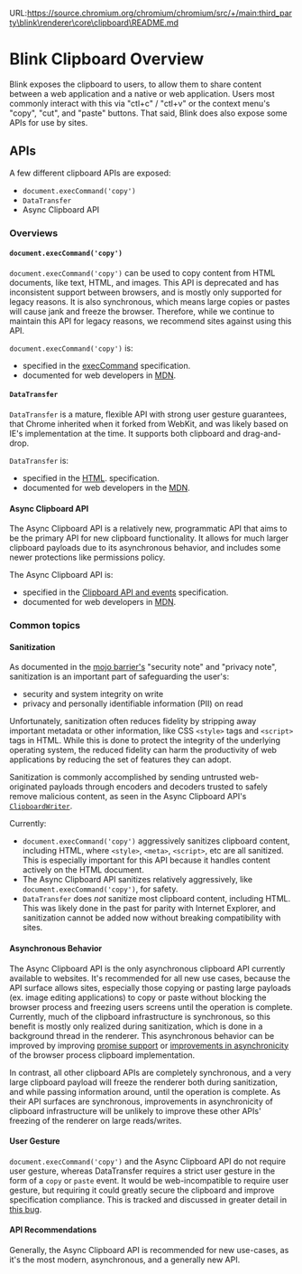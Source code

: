 URL:https://source.chromium.org/chromium/chromium/src/+/main:third_party\blink\renderer\core\clipboard\README.md
# Blink Clipboard Overview

Blink exposes the clipboard to users, to allow them to share content between
a web application and a native or web application. Users most commonly interact
with this via "ctl+c" / "ctl+v" or the context menu's "copy", "cut", and "paste"
buttons. That said, Blink does also expose some APIs for use by sites.

## APIs

A few different clipboard APIs are exposed:
* `document.execCommand('copy')`
* `DataTransfer`
* Async Clipboard API

### Overviews

#### `document.execCommand('copy')`

`document.execCommand('copy')` can be used to copy content from HTML documents,
like text, HTML, and images. This API is deprecated and has inconsistent support
between browsers, and is mostly only supported for legacy reasons. It is also
synchronous, which means large copies or pastes will cause jank and freeze the
browser. Therefore, while we continue to maintain this API for legacy reasons,
we recommend sites against using this API.

`document.execCommand('copy')` is:
* specified in the
  [execCommand](https://w3c.github.io/editing/docs/execCommand/#the-copy-command)
  specification.
* documented for web developers in
  [MDN](https://developer.mozilla.org/en-US/docs/Web/API/Document/execCommand).

#### `DataTransfer`

`DataTransfer` is a mature, flexible API with strong user gesture guarantees,
that Chrome inherited when it forked from WebKit, and was likely based on IE's
implementation at the time. It supports both clipboard and drag-and-drop.

`DataTransfer` is:
* specified in the
  [HTML](https://html.spec.whatwg.org/multipage/dnd.html#the-datatransfer-interface).
  specification.
* documented for web developers in the
  [MDN](https://developer.mozilla.org/en-US/docs/Web/API/DataTransfer).

#### Async Clipboard API

The Async Clipboard API is a relatively new, programmatic API that aims to be
the primary API for new clipboard functionality. It allows for much larger
clipboard payloads due to its asynchronous behavior, and includes some newer
protections like permissions policy.

The Async Clipboard API is:
* specified in the
  [Clipboard API and events](https://w3c.github.io/clipboard-apis/)
  specification.
* documented for web developers in
  [MDN](https://developer.mozilla.org/en-US/docs/Web/API/Clipboard_API).

### Common topics

#### Sanitization

As documented in the
[mojo barrier's](https://source.chromium.org/chromium/chromium/src/+/main:third_party/blink/public/mojom/clipboard/clipboard.mojom)
"security note" and "privacy note", sanitization is an important part of
safeguarding the user's:
* security and system integrity on write
* privacy and personally identifiable information (PII) on read

Unfortunately, sanitization often reduces fidelity by stripping away important
metadata or other information, like CSS `<style>` tags and `<script>` tags in
HTML. While this is done to protect the integrity of the underlying operating
system, the reduced fidelity can harm the productivity of web applications by
reducing the set of features they can adopt.

Sanitization is commonly accomplished by sending untrusted web-originated
payloads through encoders and decoders trusted to safely remove malicious
content, as seen in the Async Clipboard API's
[`ClipboardWriter`](https://source.chromium.org/chromium/chromium/src/+/main:third_party/blink/renderer/modules/clipboard/clipboard_writer.h).

Currently:
* `document.execCommand('copy')` aggressively sanitizes clipboard content,
  including HTML, where `<style>`, `<meta>`, `<script>`, etc are all sanitized.
  This is especially important for this API because it handles content actively
  on the HTML document.
* The Async Clipboard API sanitizes relatively aggressively, like
  `document.execCommand('copy')`, for safety.
* `DataTransfer` does *not* sanitize most clipboard content, including HTML.
  This was likely done in the past for parity with Internet Explorer, and
  sanitization cannot be added now without breaking compatibility with sites.

#### Asynchronous Behavior

The Async Clipboard API is the only asynchronous clipboard API currently
available to websites. It's recommended for all new use cases, because the API
surface allows sites, especially those copying or pasting large payloads
(ex. image editing applications) to copy or paste without blocking the
browser process and freezing users screens until the operation is complete.
Currently, much of the clipboard infrastructure is synchronous, so this benefit
is mostly only realized during sanitization, which is done in a background
thread in the renderer. This asynchronous behavior can be improved by improving
[promise support](https://crbug.com/1014310) or
[improvements in asynchronicity](https://crbug.com/443355) of the browser
process clipboard implementation.

In contrast, all other clipboard APIs are completely synchronous, and a very
large clipboard payload will freeze the renderer both during sanitization,
and while passing information around, until the operation is complete. As their
API surfaces are synchronous, improvements in asynchronicity of clipboard
infrastructure will be unlikely to improve these other APIs' freezing of the
renderer on large reads/writes.

#### User Gesture

`document.execCommand('copy')` and the Async Clipboard API do not require user
gesture, whereas DataTransfer requires a strict user gesture in the form of a
`copy` or `paste` event. It would be web-incompatible to require user gesture,
but requiring it could greatly secure the clipboard and improve specification
compliance. This is tracked and discussed in greater detail in
[this bug](https://crbug.com/1230211).

#### API Recommendations

Generally, the Async Clipboard API is recommended for new use-cases, as it's
the most modern, asynchronous, and a generally new API.
